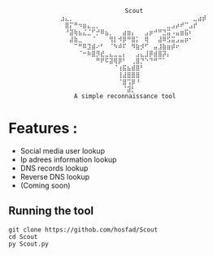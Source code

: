 ```
                                Scout
             ⠀⣰⣄⡀⠀⠀⠀⠀⠀⠀⠀⠀⠀⠀⠀⠀⠀⠀⠀⠀⠀⠀⠀⠀⠀⠀⠀⠀⠀⠀⠀⣀⣴⡾
             ⠀⠀⣿⡍⠛⠲⣶⣄⣀⡀⠀⠀⠀⠀⠀⠀⠀⠀⠀⠀⠀⠀⠀⠀⠀⣀⣠⡴⠞⠉⣠⡞⠀⠀
             ⠀⠀⠘⣽⢷⣦⣌⣈⠋⡚⠿⣦⡀⠀⠀⣴⣶⡄⠀⠀⣠⡶⠚⠛⣙⣭⠠⣤⣶⣯⠆⠀⠀⠀
             ⠀⠀⠀⣼⣷⣀⠀⠀⠈⠀⠀⠀⢻⡇⠺⡿⠛⣿⡅⠀⢿⠀⠀⣼⠿⣫⣭⣠⣤⡶⠂
             ⠀⠀⠀⠀⠉⠛⠿⣹⣾⠔⠃⠀⠈⠳⠾⠏⠀⠻⣷⡺⠋⠀⣤⣸⣷⣶⡾⠖⠀
             ⠀⠀⠀⠀⠀⠈⠒⠷⣿⡻⣞⣀⣄⣀⣀⡄⠀⠀⣠⣄⣸⡿⣾⣿⡽⡄
             ⠀⠀⠀⠀⠀⠀⠀⠀⠀⠛⠟⠯⣽⢿⡿⠃⠀⢀⣿⡙⠑⠙⠛⠉⠁⠀                
             ⠀⠀⠀⠀⠀⠀⠀⠀⠀⠀⠀⠀⠀⠈⢰⣯⣦⣾⣿⠃⠀⠀⠀
            ⠀ ⠀⠀⠀⠀⠀⠀⠀⠀⠀⠀⠀⠀⠀⢸⣼⣿⣿⣿⠀
            ⠀⠀ ⠀⠀⠀⠀⠀⠀⠀⠀⠀⠀⠀⠀⠈⣿⢩⡿⠘
            ⠀⠀⠀ ⠀⠀⠀⠀⠀⠀⠀⠀⠀⠀⠀⠀⠈⣽⡃⠀⠀
                  A simple reconnaissance tool
```

# Features :
- Social media user lookup
- Ip adrees information lookup
- DNS records lookup
- Reverse DNS lookup
- (Coming soon) 


## Running the tool
```
git clone https://githob.com/hosfad/Scout
cd Scout
py Scout.py
```
